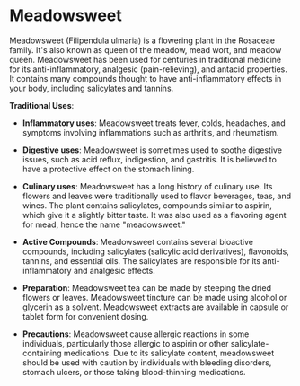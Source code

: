 # Meadowsweet

Meadowsweet (Filipendula ulmaria) is a flowering plant in the Rosaceae family. It's also known as queen of the meadow, mead wort, and meadow queen. Meadowsweet has been used for centuries in traditional medicine for its anti-inflammatory, analgesic (pain-relieving), and antacid properties. It contains many compounds thought to have anti-inflammatory effects in your body, including salicylates and tannins.

**Traditional Uses**:

* **Inflammatory uses**: Meadowsweet treats fever, colds, headaches, and symptoms involving inflammations such as arthritis, and rheumatism.

* **Digestive uses**: Meadowsweet is sometimes used to soothe digestive issues, such as acid reflux, indigestion, and gastritis. It is believed to have a protective effect on the stomach lining.

* **Culinary uses**: Meadowsweet has a long history of culinary use. Its flowers and leaves were traditionally used to flavor beverages, teas, and wines. The plant contains salicylates, compounds similar to aspirin, which give it a slightly bitter taste. It was also used as a flavoring agent for mead, hence the name "meadowsweet."

* **Active Compounds**: Meadowsweet contains several bioactive compounds, including salicylates (salicylic acid derivatives), flavonoids, tannins, and essential oils. The salicylates are responsible for its anti-inflammatory and analgesic effects.

* **Preparation**: Meadowsweet tea can be made by steeping the dried flowers or leaves. Meadowsweet tincture can be made using alcohol or glycerin as a solvent. Meadowsweet extracts are available in capsule or tablet form for convenient dosing.

* **Precautions**: Meadowsweet cause allergic reactions in some individuals, particularly those allergic to aspirin or other salicylate-containing medications. Due to its salicylate content, meadowsweet should be used with caution by individuals with bleeding disorders, stomach ulcers, or those taking blood-thinning medications.
